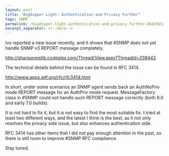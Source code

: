```yaml
---
layout: post
title: "BigDipper Light: Authentication and Privacy Further"
tags: SNMP
permalink: /bigdipper-light-authentication-and-privacy-further-86429d12a875
excerpt_separator: <!--more-->
---
```

Ivo reported a new issue recently, and it shows that #SNMP does not yet handle SNMP v3 REPORT message completely.

http://sharpsnmplib.codeplex.com/Thread/View.aspx?ThreadId=238442

The technical details behind the issue can be found in RFC 3414.

http://www.apps.ietf.org/rfc/rfc3414.html
<!--more-->

In short, under some scenarios an SNMP agent sends back an AuthNoPriv mode REPORT message for an AuthPriv mode request. MessageFactory class in #SNMP could not handle such REPORT message correctly (both 6.0 and early 7.0 builds).

It is not hard to fix it, but it is not easy to find the most suitable fix. I tried at least two different ways, and the latest I think is the best, as it not only resolves the privacy side issue, but also enhances authentication side.

RFC 3414 has other items that I did not pay enough attention in the past, so there is still room to improve #SNMP RFC compliance.

Stay tuned.
